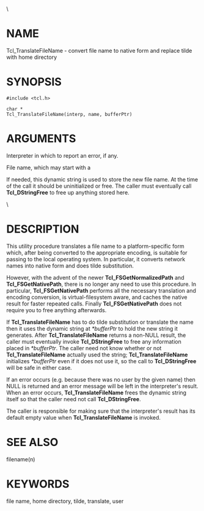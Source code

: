 \

# NAME

Tcl_TranslateFileName - convert file name to native form and replace
tilde with home directory

# SYNOPSIS

    #include <tcl.h>

    char *
    Tcl_TranslateFileName(interp, name, bufferPtr)

# ARGUMENTS

Interpreter in which to report an error, if any.

File name, which may start with a

If needed, this dynamic string is used to store the new file name. At
the time of the call it should be uninitialized or free. The caller must
eventually call **Tcl_DStringFree** to free up anything stored here.

\

# DESCRIPTION

This utility procedure translates a file name to a platform-specific
form which, after being converted to the appropriate encoding, is
suitable for passing to the local operating system. In particular, it
converts network names into native form and does tilde substitution.

However, with the advent of the newer **Tcl_FSGetNormalizedPath** and
**Tcl_FSGetNativePath**, there is no longer any need to use this
procedure. In particular, **Tcl_FSGetNativePath** performs all the
necessary translation and encoding conversion, is virtual-filesystem
aware, and caches the native result for faster repeated calls. Finally
**Tcl_FSGetNativePath** does not require you to free anything
afterwards.

If **Tcl_TranslateFileName** has to do tilde substitution or translate
the name then it uses the dynamic string at *\*bufferPtr* to hold the
new string it generates. After **Tcl_TranslateFileName** returns a
non-NULL result, the caller must eventually invoke **Tcl_DStringFree**
to free any information placed in *\*bufferPtr*. The caller need not
know whether or not **Tcl_TranslateFileName** actually used the string;
**Tcl_TranslateFileName** initializes *\*bufferPtr* even if it does not
use it, so the call to **Tcl_DStringFree** will be safe in either case.

If an error occurs (e.g. because there was no user by the given name)
then NULL is returned and an error message will be left in the
interpreter\'s result. When an error occurs, **Tcl_TranslateFileName**
frees the dynamic string itself so that the caller need not call
**Tcl_DStringFree**.

The caller is responsible for making sure that the interpreter\'s result
has its default empty value when **Tcl_TranslateFileName** is invoked.

# SEE ALSO

filename(n)

# KEYWORDS

file name, home directory, tilde, translate, user
